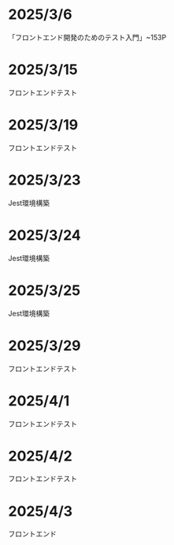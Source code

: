 # 2025/3/6
「フロントエンド開発のためのテスト入門」~153P

# 2025/3/15
フロントエンドテスト

# 2025/3/19
フロントエンドテスト

# 2025/3/23
Jest環境構築

# 2025/3/24
Jest環境構築

# 2025/3/25
Jest環境構築

# 2025/3/29
フロントエンドテスト

# 2025/4/1
フロントエンドテスト

# 2025/4/2
フロントエンドテスト

# 2025/4/3
フロントエンド
